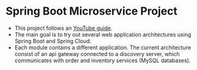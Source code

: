 
# Spring Boot Microservice Project
* This project follows an [YouTube guide](https://www.youtube.com/watch?v=mPPhcU7oWDU).
* The main goal is to try out several web application architectures using Spring Boot and Spring Cloud.
* Each module contains a different application. The current architecture consist of an api gateway connected to a 
  discovery server, which communicates with order and inventory services (MySQL databases). 
